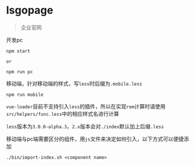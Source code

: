 # lsgopage

> 企业官网

开发pc
```
npm start

or

npm run pc
```

移动端，针对移动端的样式，写`less`时后缀为`.mobile.less`
```
npm run mobile
```

`vue-loader`目前不支持引入`less`的插件，所以在实现`rem`计算时请使用`src/helpers/func.less`中的相应样式名进行计算

`less`版本为`3.0.0-alpha.3`，`2.x`版本会对`./index`默认加上后缀`.less`

移动端与pc端需要区分的组件，用`js`文件来决定如何引入，以下方式可以便捷添加
```
./bin/import-index.sh <component name>
```
